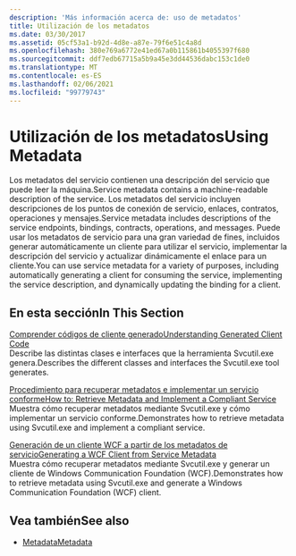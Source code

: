 ```yaml
---
description: 'Más información acerca de: uso de metadatos'
title: Utilización de los metadatos
ms.date: 03/30/2017
ms.assetid: 05cf53a1-b92d-4d8e-a87e-79f6e51c4a8d
ms.openlocfilehash: 380e769a6772e41ed67a0b115861b4055397f680
ms.sourcegitcommit: ddf7edb67715a5b9a45e3dd44536dabc153c1de0
ms.translationtype: MT
ms.contentlocale: es-ES
ms.lasthandoff: 02/06/2021
ms.locfileid: "99779743"
---
```

# <a name="using-metadata"></a><span data-ttu-id="392ba-103">Utilización de los metadatos</span><span class="sxs-lookup"><span data-stu-id="392ba-103">Using Metadata</span></span>

<span data-ttu-id="392ba-104">Los metadatos del servicio contienen una descripción del servicio que puede leer la máquina.</span><span class="sxs-lookup"><span data-stu-id="392ba-104">Service metadata contains a machine-readable description of the service.</span></span> <span data-ttu-id="392ba-105">Los metadatos del servicio incluyen descripciones de los puntos de conexión de servicio, enlaces, contratos, operaciones y mensajes.</span><span class="sxs-lookup"><span data-stu-id="392ba-105">Service metadata includes descriptions of the service endpoints, bindings, contracts, operations, and messages.</span></span> <span data-ttu-id="392ba-106">Puede usar los metadatos de servicio para una gran variedad de fines, incluidos generar automáticamente un cliente para utilizar el servicio, implementar la descripción del servicio y actualizar dinámicamente el enlace para un cliente.</span><span class="sxs-lookup"><span data-stu-id="392ba-106">You can use service metadata for a variety of purposes, including automatically generating a client for consuming the service, implementing the service description, and dynamically updating the binding for a client.</span></span>  
  
## <a name="in-this-section"></a><span data-ttu-id="392ba-107">En esta sección</span><span class="sxs-lookup"><span data-stu-id="392ba-107">In This Section</span></span>  

 [<span data-ttu-id="392ba-108">Comprender códigos de cliente generado</span><span class="sxs-lookup"><span data-stu-id="392ba-108">Understanding Generated Client Code</span></span>](understanding-generated-client-code.md)  
 <span data-ttu-id="392ba-109">Describe las distintas clases e interfaces que la herramienta Svcutil.exe genera.</span><span class="sxs-lookup"><span data-stu-id="392ba-109">Describes the different classes and interfaces the Svcutil.exe tool generates.</span></span>  
  
 [<span data-ttu-id="392ba-110">Procedimiento para recuperar metadatos e implementar un servicio conforme</span><span class="sxs-lookup"><span data-stu-id="392ba-110">How to: Retrieve Metadata and Implement a Compliant Service</span></span>](how-to-retrieve-metadata-and-implement-a-compliant-service.md)  
 <span data-ttu-id="392ba-111">Muestra cómo recuperar metadatos mediante Svcutil.exe y cómo implementar un servicio conforme.</span><span class="sxs-lookup"><span data-stu-id="392ba-111">Demonstrates how to retrieve metadata using Svcutil.exe and implement a compliant service.</span></span>  
  
 [<span data-ttu-id="392ba-112">Generación de un cliente WCF a partir de los metadatos de servicio</span><span class="sxs-lookup"><span data-stu-id="392ba-112">Generating a WCF Client from Service Metadata</span></span>](generating-a-wcf-client-from-service-metadata.md)  
 <span data-ttu-id="392ba-113">Muestra cómo recuperar metadatos mediante Svcutil.exe y generar un cliente de Windows Communication Foundation (WCF).</span><span class="sxs-lookup"><span data-stu-id="392ba-113">Demonstrates how to retrieve metadata using Svcutil.exe and generate a Windows Communication Foundation (WCF) client.</span></span>  
  
## <a name="see-also"></a><span data-ttu-id="392ba-114">Vea también</span><span class="sxs-lookup"><span data-stu-id="392ba-114">See also</span></span>

- [<span data-ttu-id="392ba-115">Metadata</span><span class="sxs-lookup"><span data-stu-id="392ba-115">Metadata</span></span>](metadata.md)

